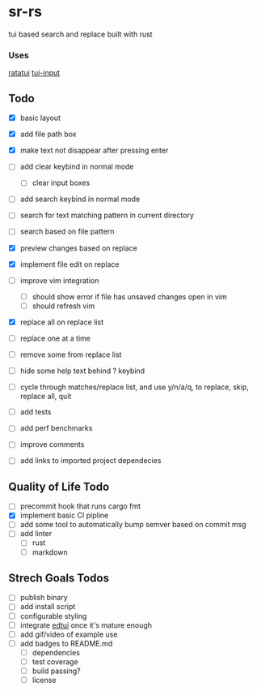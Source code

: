 # sr-rs
tui based search and replace built with rust



### Uses
[ratatui](https://github.com/ratatui-org/ratatui/tree/main)
[tui-input](https://github.com/sayanarijit/tui-input)

## Todo

- [x] basic layout
- [x] add file path box
- [x] make text not disappear after pressing enter
- [ ] add clear keybind in normal mode
    - [ ] clear input boxes
- [ ] add search keybind in normal mode
- [ ] search for text matching pattern in current directory
- [ ] search based on file pattern
- [x] preview changes based on replace
- [x] implement file edit on replace
- [ ] improve vim integration
    - [ ] should show error if file has unsaved changes open in vim
    - [ ] should refresh vim
- [x] replace all on replace list
- [ ] replace one at a time
- [ ] remove some from replace list
- [ ] hide some help text behind ? keybind
- [ ] cycle through matches/replace list, and use y/n/a/q, to replace, skip, replace all, quit
- [ ] add tests
- [ ] add perf benchmarks
- [ ] improve comments
- [ ] add links to imported project dependecies


## Quality of Life Todo
- [ ] precommit hook that runs cargo fmt
- [x] implement basic CI pipline
- [ ] add some tool to automatically bump semver based on commit msg
- [ ] add linter
    - [ ] rust
    - [ ] markdown

## Strech Goals Todos
- [ ] publish binary
- [ ] add install script
- [ ] configurable styling
- [ ] integrate [edtui](https://github.com/preiter93/edtui) once it's mature enough
- [ ] add gif/video of example use
- [ ] add badges to README.md
    - [ ] dependencies
    - [ ] test coverage
    - [ ] build passing?
    - [ ] license
